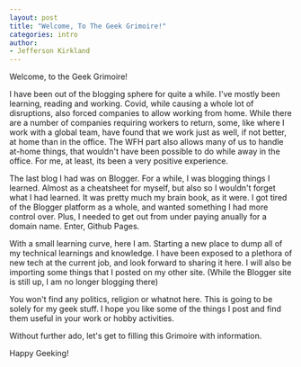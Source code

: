 ```yaml
---
layout: post
title: "Welcome, To The Geek Grimoire!"
categories: intro
author:
- Jefferson Kirkland
---
```


Welcome, to the Geek Grimoire!


I have been out of the blogging sphere for quite a while.  I've mostly been learning, reading and working.  Covid, while causing a whole lot of disruptions, also forced companies to allow working from home.  While there are a number of companies requiring workers to return, some, like where I work with a global team, have found that we work just as well, if not better, at home than in the office.  The WFH part also allows many of us to handle at-home things, that wouldn't have been possible to do while away in the office.  For me, at least, its been a very positive experience.

The last blog I had was on Blogger.  For a while, I was blogging things I learned.  Almost as a cheatsheet for myself, but also so I wouldn't forget what I had learned.  It was pretty much my brain book, as it were.  I got tired of the Blogger platform as a whole, and wanted something I had more control over.  Plus, I needed to get out from under paying anually for a domain name.  Enter, Github Pages.  

With a small learning curve, here I am.  Starting a new place to dump all of my technical learnings and knowledge.  I have been exposed to a plethora of new tech at the current job, and look forward to sharing it here.  I will also be importing some things that I posted on my other site.  (While the Blogger site is still up, I am no longer blogging there)

You won't find any politics, religion or whatnot here.  This is going to be solely for my geek stuff.  I hope you like some of the things I post and find them useful in your work or hobby activities.  

Without further ado, let's get to filling this Grimoire with information.  

Happy Geeking!


